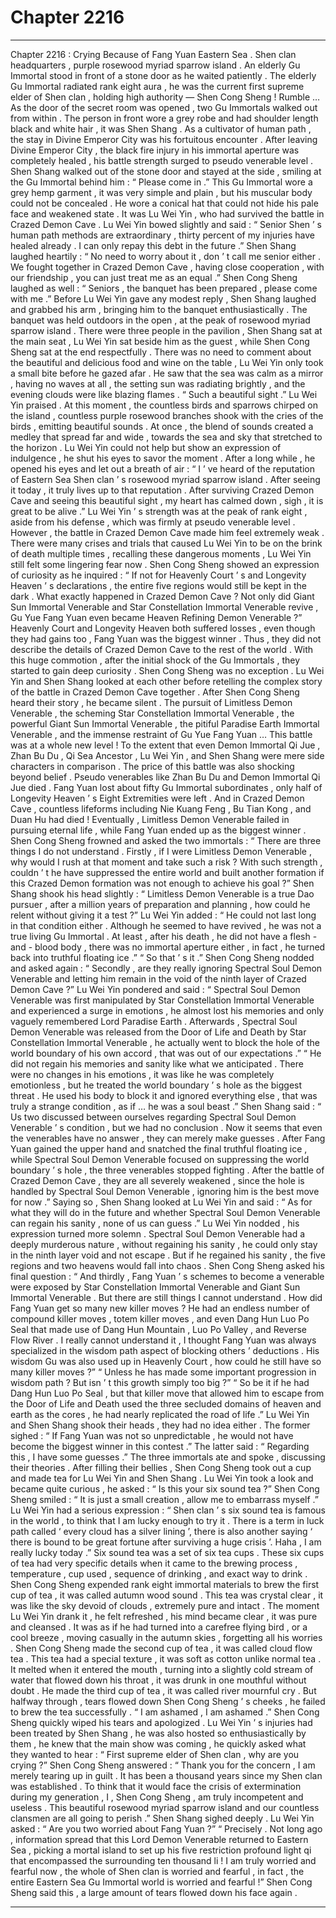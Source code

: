 
# Chapter 2216


---

Chapter 2216 : Crying Because of Fang Yuan
Eastern Sea .
Shen clan headquarters , purple rosewood myriad sparrow island .
An elderly Gu Immortal stood in front of a stone door as he waited patiently .
The elderly Gu Immortal radiated rank eight aura , he was the current first supreme elder of Shen clan , holding high authority — Shen Cong Sheng !
Rumble …
As the door of the secret room was opened , two Gu Immortals walked out from within .
The person in front wore a grey robe and had shoulder length black and white hair , it was Shen Shang .
As a cultivator of human path , the stay in Divine Emperor City was his fortuitous encounter . After leaving Divine Emperor City , the black fire injury in his immortal aperture was completely healed , his battle strength surged to pseudo venerable level .
Shen Shang walked out of the stone door and stayed at the side , smiling at the Gu Immortal behind him : “ Please come in .”
This Gu Immortal wore a grey hemp garment , it was very simple and plain , but his muscular body could not be concealed . He wore a conical hat that could not hide his pale face and weakened state .
It was Lu Wei Yin , who had survived the battle in Crazed Demon Cave .
Lu Wei Yin bowed slightly and said : “ Senior Shen ’ s human path methods are extraordinary , thirty percent of my injuries have healed already . I can only repay this debt in the future .”
Shen Shang laughed heartily : “ No need to worry about it , don ’ t call me senior either . We fought together in Crazed Demon Cave , having close cooperation , with our friendship , you can just treat me as an equal .”
Shen Cong Sheng laughed as well : “ Seniors , the banquet has been prepared , please come with me .”
Before Lu Wei Yin gave any modest reply , Shen Shang laughed and grabbed his arm , bringing him to the banquet enthusiastically .
The banquet was held outdoors in the open , at the peak of rosewood myriad sparrow island .
There were three people in the pavilion , Shen Shang sat at the main seat , Lu Wei Yin sat beside him as the guest , while Shen Cong Sheng sat at the end respectfully .
There was no need to comment about the beautiful and delicious food and wine on the table , Lu Wei Yin only took a small bite before he gazed afar .
He saw that the sea was calm as a mirror , having no waves at all , the setting sun was radiating brightly , and the evening clouds were like blazing flames .
“ Such a beautiful sight .” Lu Wei Yin praised .
At this moment , the countless birds and sparrows chirped on the island , countless purple rosewood branches shook with the cries of the birds , emitting beautiful sounds .
At once , the blend of sounds created a medley that spread far and wide , towards the sea and sky that stretched to the horizon .
Lu Wei Yin could not help but show an expression of indulgence , he shut his eyes to savor the moment . After a long while , he opened his eyes and let out a breath of air : “ I ’ ve heard of the reputation of Eastern Sea Shen clan ’ s rosewood myriad sparrow island . After seeing it today , it truly lives up to that reputation . After surviving Crazed Demon Cave and seeing this beautiful sight , my heart has calmed down , sigh , it is great to be alive .”
Lu Wei Yin ’ s strength was at the peak of rank eight , aside from his defense , which was firmly at pseudo venerable level .
However , the battle in Crazed Demon Cave made him feel extremely weak .
There were many crises and trials that caused Lu Wei Yin to be on the brink of death multiple times , recalling these dangerous moments , Lu Wei Yin still felt some lingering fear now .
Shen Cong Sheng showed an expression of curiosity as he inquired : “ If not for Heavenly Court ’ s and Longevity Heaven ’ s declarations , the entire five regions would still be kept in the dark . What exactly happened in Crazed Demon Cave ? Not only did Giant Sun Immortal Venerable and Star Constellation Immortal Venerable revive , Gu Yue Fang Yuan even became Heaven Refining Demon Venerable ?”
Heavenly Court and Longevity Heaven both suffered losses , even though they had gains too , Fang Yuan was the biggest winner . Thus , they did not describe the details of Crazed Demon Cave to the rest of the world .
With this huge commotion , after the initial shock of the Gu Immortals , they started to gain deep curiosity .
Shen Cong Sheng was no exception .
Lu Wei Yin and Shen Shang looked at each other before retelling the complex story of the battle in Crazed Demon Cave together .
After Shen Cong Sheng heard their story , he became silent .
The pursuit of Limitless Demon Venerable , the scheming Star Constellation Immortal Venerable , the powerful Giant Sun Immortal Venerable , the pitiful Paradise Earth Immortal Venerable , and the immense restraint of Gu Yue Fang Yuan …
This battle was at a whole new level !
To the extent that even Demon Immortal Qi Jue , Zhan Bu Du , Qi Sea Ancestor , Lu Wei Yin , and Shen Shang were mere side characters in comparison .
The price of this battle was also shocking beyond belief .
Pseudo venerables like Zhan Bu Du and Demon Immortal Qi Jue died . Fang Yuan lost about fifty Gu Immortal subordinates , only half of Longevity Heaven ’ s Eight Extremities were left . And in Crazed Demon Cave , countless lifeforms including Nie Kuang Feng , Bu Tian Kong , and Duan Hu had died !
Eventually , Limitless Demon Venerable failed in pursuing eternal life , while Fang Yuan ended up as the biggest winner .
Shen Cong Sheng frowned and asked the two immortals : “ There are three things I do not understand . Firstly , if I were Limitless Demon Venerable , why would I rush at that moment and take such a risk ? With such strength , couldn ’ t he have suppressed the entire world and built another formation if this Crazed Demon formation was not enough to achieve his goal ?”
Shen Shang shook his head slightly : “ Limitless Demon Venerable is a true Dao pursuer , after a million years of preparation and planning , how could he relent without giving it a test ?”
Lu Wei Yin added : “ He could not last long in that condition either . Although he seemed to have revived , he was not a true living Gu Immortal . At least , after his death , he did not have a flesh - and - blood body , there was no immortal aperture either , in fact , he turned back into truthful floating ice .”
“ So that ’ s it .” Shen Cong Sheng nodded and asked again : “ Secondly , are they really ignoring Spectral Soul Demon Venerable and letting him remain in the void of the ninth layer of Crazed Demon Cave ?”
Lu Wei Yin pondered and said : “ Spectral Soul Demon Venerable was first manipulated by Star Constellation Immortal Venerable and experienced a surge in emotions , he almost lost his memories and only vaguely remembered Lord Paradise Earth . Afterwards , Spectral Soul Demon Venerable was released from the Door of Life and Death by Star Constellation Immortal Venerable , he actually went to block the hole of the world boundary of his own accord , that was out of our expectations .”
“ He did not regain his memories and sanity like what we anticipated . There were no changes in his emotions , it was like he was completely emotionless , but he treated the world boundary ’ s hole as the biggest threat . He used his body to block it and ignored everything else , that was truly a strange condition , as if … he was a soul beast .”
Shen Shang said : “ Us two discussed between ourselves regarding Spectral Soul Demon Venerable ’ s condition , but we had no conclusion . Now it seems that even the venerables have no answer , they can merely make guesses . After Fang Yuan gained the upper hand and snatched the final truthful floating ice , while Spectral Soul Demon Venerable focused on suppressing the world boundary ’ s hole , the three venerables stopped fighting . After the battle of Crazed Demon Cave , they are all severely weakened , since the hole is handled by Spectral Soul Demon Venerable , ignoring him is the best move for now .”
Saying so , Shen Shang looked at Lu Wei Yin and said : “ As for what they will do in the future and whether Spectral Soul Demon Venerable can regain his sanity , none of us can guess .”
Lu Wei Yin nodded , his expression turned more solemn .
Spectral Soul Demon Venerable had a deeply murderous nature , without regaining his sanity , he could only stay in the ninth layer void and not escape . But if he regained his sanity , the five regions and two heavens would fall into chaos .
Shen Cong Sheng asked his final question : “ And thirdly , Fang Yuan ’ s schemes to become a venerable were exposed by Star Constellation Immortal Venerable and Giant Sun Immortal Venerable . But there are still things I cannot understand . How did Fang Yuan get so many new killer moves ? He had an endless number of compound killer moves , totem killer moves , and even Dang Hun Luo Po Seal that made use of Dang Hun Mountain , Luo Po Valley , and Reverse Flow River . I really cannot understand it , I thought Fang Yuan was always specialized in the wisdom path aspect of blocking others ’ deductions . His wisdom Gu was also used up in Heavenly Court , how could he still have so many killer moves ?”
“ Unless he has made some important progression in wisdom path ? But isn ’ t this growth simply too big ?”
“ So be it if he had Dang Hun Luo Po Seal , but that killer move that allowed him to escape from the Door of Life and Death used the three secluded domains of heaven and earth as the cores , he had nearly replicated the road of life .”
Lu Wei Yin and Shen Shang shook their heads , they had no idea either .
The former sighed : “ If Fang Yuan was not so unpredictable , he would not have become the biggest winner in this contest .”
The latter said : “ Regarding this , I have some guesses .”
The three immortals ate and spoke , discussing their theories .
After filling their bellies , Shen Cong Sheng took out a cup and made tea for Lu Wei Yin and Shen Shang .
Lu Wei Yin took a look and became quite curious , he asked : “ Is this your six sound tea ?”
Shen Cong Sheng smiled : “ It is just a small creation , allow me to embarrass myself .”
Lu Wei Yin had a serious expression : “ Shen clan ’ s six sound tea is famous in the world , to think that I am lucky enough to try it . There is a term in luck path called ‘ every cloud has a silver lining ’, there is also another saying ‘ there is bound to be great fortune after surviving a huge crisis ’. Haha , I am really lucky today .”
Six sound tea was a set of six tea cups .
These six cups of tea had very specific details when it came to the brewing process , temperature , cup used , sequence of drinking , and exact way to drink .
Shen Cong Sheng expended rank eight immortal materials to brew the first cup of tea , it was called autumn wood sound .
This tea was crystal clear , it was like the sky devoid of clouds , extremely pure and intact . The moment Lu Wei Yin drank it , he felt refreshed , his mind became clear , it was pure and cleansed . It was as if he had turned into a carefree flying bird , or a cool breeze , moving casually in the autumn skies , forgetting all his worries .
Shen Cong Sheng made the second cup of tea , it was called cloud flow tea .
This tea had a special texture , it was soft as cotton unlike normal tea . It melted when it entered the mouth , turning into a slightly cold stream of water that flowed down his throat , it was drunk in one mouthful without doubt .
He made the third cup of tea , it was called river mournful cry .
But halfway through , tears flowed down Shen Cong Sheng ’ s cheeks , he failed to brew the tea successfully .
“ I am ashamed , I am ashamed .” Shen Cong Sheng quickly wiped his tears and apologized .
Lu Wei Yin ’ s injuries had been treated by Shen Shang , he was also hosted so enthusiastically by them , he knew that the main show was coming , he quickly asked what they wanted to hear : “ First supreme elder of Shen clan , why are you crying ?”
Shen Cong Sheng answered : “ Thank you for the concern , I am merely tearing up in guilt . It has been a thousand years since my Shen clan was established . To think that it would face the crisis of extermination during my generation , I , Shen Cong Sheng , am truly incompetent and useless . This beautiful rosewood myriad sparrow island and our countless clansmen are all going to perish .”
Shen Shang sighed deeply .
Lu Wei Yin asked : “ Are you two worried about Fang Yuan ?”
“ Precisely . Not long ago , information spread that this Lord Demon Venerable returned to Eastern Sea , picking a mortal island to set up his five restriction profound light qi that encompassed the surrounding ten thousand li ! I am truly worried and fearful now , the whole of Shen clan is worried and fearful , in fact , the entire Eastern Sea Gu Immortal world is worried and fearful !” Shen Cong Sheng said this , a large amount of tears flowed down his face again .

---

